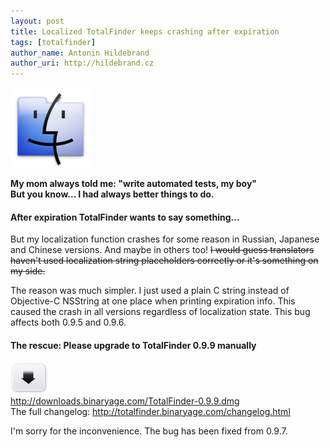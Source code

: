 ```yaml
---
layout: post
title: Localized TotalFinder keeps crashing after expiration
tags: [totalfinder]
author_name: Antonin Hildebrand
author_uri: http://hildebrand.cz
---
```


<img src="/shared/img/icons/totalfinder-128.png" class="intro-icon"/>

**My mom always told me: "write automated tests, my boy"<br>But you know... I had always better things to do.**

#### After expiration TotalFinder wants to say something...

But my localization function crashes for some reason in Russian, Japanese and Chinese versions. And maybe in others too! <strike>I would guess translators haven't used localization string placeholders correctly or it's something on my side.</strike>

The reason was much simpler. I just used a plain C string instead of Objective-C NSString at one place when printing expiration info. This caused the crash in all versions regardless of localization state. This bug affects both 0.9.5 and 0.9.6. 

#### The rescue: Please upgrade to TotalFinder 0.9.9 manually

<div class="blog-download">
  <a class="download-link" href="http://downloads.binaryage.com/TotalFinder-0.9.9.dmg"><img src="/shared/img/small-download-button.png"/><div>http://downloads.binaryage.com/TotalFinder-0.9.9.dmg</div></a>
  <div class="download-note">The full changelog: <a href="http://totalfinder.binaryage.com/changelog.html">http://totalfinder.binaryage.com/changelog.html</a></div>
</div>

I'm sorry for the inconvenience. The bug has been fixed from 0.9.7.